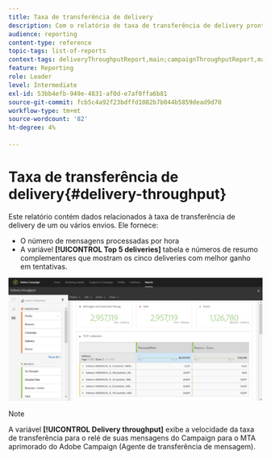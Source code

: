 ```yaml
---
title: Taxa de transferência de delivery
description: Com o relatório de taxa de transferência de delivery pronto para uso, saiba mais sobre o sucesso do delivery.
audience: reporting
content-type: reference
topic-tags: list-of-reports
context-tags: deliveryThroughputReport,main;campaignThroughputReport,main;programThroughputReport,main
feature: Reporting
role: Leader
level: Intermediate
exl-id: 53bb4efb-949e-4831-af0d-e7af0ffa6b81
source-git-commit: fcb5c4a92f23bdffd1082b7b044b5859dead9d70
workflow-type: tm+mt
source-wordcount: '82'
ht-degree: 4%

---
```


# Taxa de transferência de delivery{#delivery-throughput}

Este relatório contém dados relacionados à taxa de transferência de delivery de um ou vários envios. Ele fornece:

* O número de mensagens processadas por hora
* A variável **[!UICONTROL Top 5 deliveries]** tabela e números de resumo complementares que mostram os cinco deliveries com melhor ganho em tentativas.

![](assets/delivery_reports_1.png)

>[!NOTE]
>
>A variável **[!UICONTROL Delivery throughput]** exibe a velocidade da taxa de transferência para o relé de suas mensagens do Campaign para o MTA aprimorado do Adobe Campaign (Agente de transferência de mensagem).
